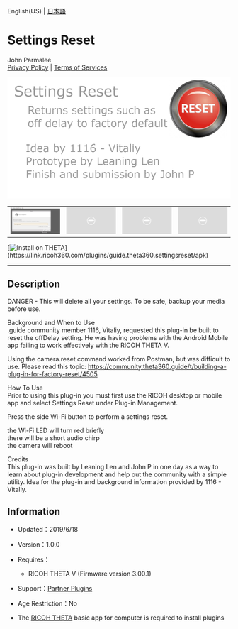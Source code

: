 English(US) | [日本語](README.ja.md)

# Settings Reset
John Parmalee  
[Privacy Policy](../../README.md#privacy-policy) | [Terms of Services](../../README.md#terms-of-services)

<div align="center">
 <img src="1.png">

 <table>
  <tr>
   <td><img src="2.png"></td>
   <td><img src="../../resources/common/img/noimg.png"></td>
   <td><img src="../../resources/common/img/noimg.png"></td>
   <td><img src="../../resources/common/img/noimg.png"></td>
  </tr>
 </table>
</div>

[![Install on THETA](https://assets.ricoh360.com/image/upload/v1/front/theta/install-button.svg?)](https://link.ricoh360.com/plugins/guide.theta360.settingsreset/apk)

***

## Description
DANGER - This will delete all your settings. To be safe, backup your media before use.  
  
Background and When to Use  
.guide community member 1116, Vitaliy, requested this plug-in be built to reset the offDelay setting. He was having problems with the Android Mobile app failing to work effectively with the RICOH THETA V.  
  
Using the camera.reset command worked from Postman, but was difficult to use. Please read this topic: https://community.theta360.guide/t/building-a-plug-in-for-factory-reset/4505  
  
How To Use  
Prior to using this plug-in you must first use the RICOH desktop or mobile app and select Settings Reset under Plug-in Management.  
  
Press the side Wi-Fi button to perform a settings reset.  
  
the Wi-Fi LED will turn red briefly  
there will be a short audio chirp  
the camera will reboot  
  
Credits  
This plug-in was built by Leaning Len and John P in one day as a way to learn about plug-in development and help out the community with a simple utility. Idea for the plug-in and background information provided by 1116 - Vitaliy.  
  
## Information
  * Updated：2019/6/18
  * Version：1.0.0
  * Requires：
    * RICOH THETA V (Firmware version 3.00.1)
  * Support：[Partner Plugins](https://community.theta360.guide/t/plug-in-for-factory-reset/4505)
  * Age Restriction：No

* The [RICOH THETA](https://theta360.com/ja/about/application/pc.html#app-detail-01) basic app for computer is required to install plugins
